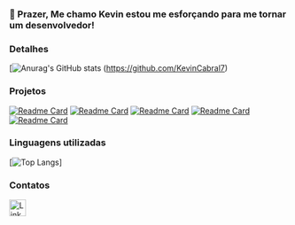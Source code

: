 ### 👋 Prazer, Me chamo Kevin estou me esforçando para me tornar um desenvolvedor!

### Detalhes

[![Anurag's GitHub stats](https://github-readme-stats.vercel.app/api?username=kevincabral7&theme=dark)
(https://github.com/KevinCabral7)

### Projetos

[![Readme Card](https://github-readme-stats.vercel.app/api/pin/?username=kevincabral7&repo=twitter-clone-backend&theme=dark)](https://github.com/KevinCabral7/twitter-clone-backend)
[![Readme Card](https://github-readme-stats.vercel.app/api/pin/?username=kevincabral7&repo=twitter-clone-frontend&theme=dark)](https://github.com/KevinCabral7/twitter-clone-frontend)
[![Readme Card](https://github-readme-stats.vercel.app/api/pin/?username=kevincabral7&repo=bookstore&theme=dark)](https://github.com/KevinCabral7/bookstore)
[![Readme Card](https://github-readme-stats.vercel.app/api/pin/?username=kevincabral7&repo=efood&theme=dark)](https://github.com/KevinCabral7/efood)
[![Readme Card](https://github-readme-stats.vercel.app/api/pin/?username=kevincabral7&repo=agenda-contatos&theme=dark)](https://github.com/KevinCabral7/agenda-contatos)

### Linguagens utilizadas

[![Top Langs](https://github-readme-stats.vercel.app/api/top-langs/?username=kevincabral7&layout=compact)]


### Contatos
[<img src='https://img.shields.io/badge/LinkedIn-0077B5?style=for-the-badge&logo=linkedin&logoColor=white' alt='Linkedin' height='30'>](https://www.linkedin.com/in/kevin-cabral-dev/)
